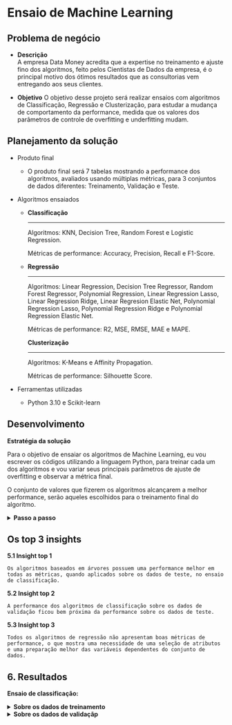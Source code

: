 # Ensaio de Machine Learning
    

## Problema de negócio
- **Descrição**    
    A empresa Data Money acredita que a expertise no treinamento e ajuste fino dos algoritmos, feito pelos Cientistas de Dados da empresa, é o principal motivo dos ótimos resultados que as consultorias vem entregando aos seus clientes.
        
- **Objetivo**
    O objetivo desse projeto será realizar ensaios com algoritmos de Classificação, Regressão e Clusterização, para estudar a mudança de comportamento da performance, medida que os valores dos parâmetros de controle de overfitting e underfitting mudam.
        
    

## Planejamento da solução
- Produto final
    - O produto final será 7 tabelas mostrando a performance dos algoritmos, avaliados usando múltiplas métricas, para 3 conjuntos de dados diferentes: Treinamento, Validação e Teste.
        
- Algoritmos ensaiados
        
    - **Classificação**
        
        ---    
        Algoritmos: KNN, Decision Tree, Random Forest e Logistic Regression.
        
        Métricas de performance: Accuracy, Precision, Recall e F1-Score.
        
    - **Regressão**
        
        ---
        
        Algoritmos: Linear Regression, Decision Tree Regressor, Random Forest Regressor, Polynomial Regression, Linear Regression Lasso, Linear Regression Ridge, Linear Regresion Elastic Net, Polynomial Regression Lasso, Polynomial Regression Ridge e Polynomial Regression Elastic Net.
        
        Métricas de performance: R2, MSE, RMSE, MAE e MAPE.
        
        **************************Clusterização**************************
        
        ---
        
        Algoritmos: K-Means e Affinity Propagation.
        
        Métricas de performance: Silhouette Score.
        
- Ferramentas utilizadas
        
    - Python 3.10 e Scikit-learn
        

## Desenvolvimento

**Estratégia da solução**
        
Para o objetivo de ensaiar os algoritmos de Machine Learning, eu vou escrever os códigos utilizando a linguagem Python, para treinar cada um dos algoritmos e vou variar seus principais parâmetros de ajuste de overfitting e observar a métrica final.
        
O conjunto de valores que fizerem os algoritmos alcançarem a melhor performance, serão aqueles escolhidos para o treinamento final do algoritmo.
        

<details>
<summary><b> Passo a passo </b></summary>    

1. Divisão dos dados em treino, teste e validação.

2. Treinamento dos algoritmos com os dados de treinamento, usando os parâmetros “default”.

3. Medir a performance dos algoritmos treinados com os parâmetros “default”, usando o próprio conjunto de dados de treinamento.

4. Medir a performance dos algoritmos treinados com os parâmetros “default”, usando o conjunto de dados de validação.

5. Alternar os valores dos principais parâmetros que controlam o overfitting do algoritmo até encontrar o conjunto de parâmetros que apresente a melhor performance dos algoritmos.

6. Unir os dados de treinamento e validação.

7. Retreinar o algoritmo com a união dos dados de treinamento e validação, utilizando os melhores valores para os parâmetros de controle do algoritmo.

8. Medir a performance dos algoritmos treinados com os melhores parâmetros, utilizando o conjunto de dados de teste.

9. Avaliar os ensaios e anotar os 3 principais insights que se destacaram.
</details>
        


## Os top 3 insights

 **5.1 Insight top 1**
        
    Os algoritmos baseados em árvores possuem uma performance melhor em todas as métricas, quando aplicados sobre os dados de teste, no ensaio de classificação.
        
 **5.2 Insight top 2**
        
    A performance dos algoritmos de classificação sobre os dados de validação ficou bem próxima da performance sobre os dados de teste.
        
 **5.3 Insight top 3**
        
    Todos os algoritmos de regressão não apresentam boas métricas de performance, o que mostra uma necessidade de uma seleção de atributos e uma preparação melhor das variáveis dependentes do conjunto de dados.
        

## 6. Resultados
    
**Ensaio de classificação:**

<details>
<summary><b> Sobre os dados de treinamento </b></summary> 

| Algorithm | Accuracy | Precision | Recall | F1_score |
| --- | --- | --- | --- | --- |
| 0 | KNN | 0.934055 | 0.964572 | 0.880171 |
| 1 | Decision Tree | 0.973674 | 0.981817 | 0.956981 |
| 2 | Random Forest | 1.000000 | 1.000000 | 1.000000 |
| 3 | Logistic Regression | 0.875115 | 0.870152 | 0.836706 |
</details>

<details>
<summary><b> Sobre os dados de validaçãp </b></summary>   
        
    | Algorithm | Accuracy | Precision | Recall | F1_score |
    | --- | --- | --- | --- | --- |
    | 0 | KNN | 0.926510 | 0.957389 | 0.869107 |
    | 1 | Decision Tree | 0.950706 | 0.954051 | 0.931101 |
    | 2 | Random Forest | 0.962193 | 0.971468 | 0.940382 |
    | 3 | Logistic Regression | 0.874095 | 0.869015 | 0.835400 |
        
- Sobre os dados de teste
       
    | Algorithm | Accuracy | Precision | Recall | F1_score |
    | --- | --- | --- | --- | --- |
    | 0 | KNN | 0.924999 | 0.955173 | 0.869952 |
    | 1 | Decision Tree | 0.951570 | 0.955574 | 0.933040 |
    | 2 | Random Forest | 0.961766 | 0.970351 | 0.941663 |
    | 3 | Logistic Regression | 0.871703 | 0.868573 | 0.833876 |
        
    
**Ensaio de regressão:**
    
- Sobre os dados de treinamento        
        
    | Algorithm | R2 | MSE | RMSE | MAE | MAPE |
    | --- | --- | --- | --- | --- | --- |
    | 0 | Baseline | 0.000000 | 478.012560 | 21.863498 | 17.365090 |
    | 1 | Linear Regression | 0.046058 | 455.996112 | 21.354065 | 16.998249 |
    | 2 | Decision Tree | 0.113523 | 423.747268 | 20.585122 | 16.368766 |
    | 3 | Random Forest | 0.905269 | 45.282648 | 6.729238 | 4.819884 |
    | 4 | Polynomial Regression | 0.094195 | 432.986210 | 20.808321 | 16.458032 |
    | 5 | Linear Regression Lasso | 0.041219 | 458.309397 | 21.408162 | 17.046776 |
    | 6 | Linear Regression Ridge | 0.046018 | 456.015424 | 21.354518 | 16.999016 |
    | 7 | Linear Regression Elastic Net | 0.041219 | 458.309397 | 21.408162 | 17.046776 |
    | 8 | Polynomial Regression Lasso | 0.067909 | 445.551320 | 21.108087 | 16.743258 |
    | 9 | Polynomial Regression Ridge | 0.092837 | 433.635258 | 20.823911 | 16.476004 |
    | 10 | Polynomial Regression Elastic Net | 0.067909 | 445.551320 | 21.108087 | 16.743258 |
        
- Sobre os dados de validação        
        
    | Algorithm | R2 | MSE | RMSE | MAE | MAPE |
    | --- | --- | --- | --- | --- | --- |
    | 0 | Baseline | -7.197077e-07 | 477.511956 | 21.852047 | 17.352836 |
    | 1 | Linear Regression | 3.992483e-02 | 458.447042 | 21.411376 | 17.039754 |
    | 2 | Decision Tree | 6.355928e-02 | 447.161319 | 21.146189 | 16.843452 |
    | 3 | Random Forest | 3.371453e-01 | 316.520801 | 17.791031 | 13.008747 |
    | 4 | Polynomial Regression | 6.647668e-02 | 445.768223 | 21.113224 | 16.749939 |
    | 5 | Linear Regression Lasso | 3.719533e-02 | 459.750411 | 21.441791 | 17.047448 |
    | 6 | Linear Regression Ridge | 3.993790e-02 | 458.440800 | 21.411231 | 17.037793 |
    | 7 | Linear Regression Elastic Net | 3.719533e-02 | 459.750411 | 21.441791 | 17.047448 |
    | 8 | Polynomial Regression Lasso | 5.889836e-02 | 449.386960 | 21.198749 | 16.818893 |
    | 9 | Polynomial Regression Ridge | 6.770020e-02 | 445.183981 | 21.099383 | 16.739326 |
    | 10 | Polynomial Regression Elastic Net | 5.889836e-02 | 449.386960 | 21.198749 | 16.818893 |
        
- Sobre os dados de teste        
        
    | Algorithm | R2 | MSE | RMSE | MAE | MAPE |
    | --- | --- | --- | --- | --- | --- |
    | 0 | Baseline | -0.000124 | 486.961469 | 22.067203 | 17.551492 |
    | 1 | Linear Regression | 0.052317 | 461.427719 | 21.480869 | 17.129965 |
    | 2 | Decision Tree | 0.072181 | 451.755789 | 21.254547 | 17.010757 |
    | 3 | Random Forest | 0.356790 | 313.179616 | 17.696882 | 12.981922 |
    | 4 | Polynomial Regression | 0.090079 | 443.041256 | 21.048545 | 16.720535 |
    | 5 | Linear Regression Lasso | 0.044728 | 465.122726 | 21.566704 | 17.175600 |
    | 6 | Linear Regression Ridge | 0.052199 | 461.485049 | 21.482203 | 17.128327 |
    | 7 | Linear Regression Elastic Net | 0.044728 | 465.122726 | 21.566704 | 17.175600 |
    | 8 | Polynomial Regression Lasso | 0.070407 | 452.619970 | 21.274867 | 16.912310 |
    | 9 | Polynomial Regression Ridge | 0.088758 | 443.684800 | 21.063827 | 16.732546 |
    | 10 | Polynomial Regression Elastic Net | 0.070407 | 452.619970 | 21.274867 | 16.912310 |
        
    
**Ensaio de clusterização:**
    
- Sobre os dados de treinamento        
        
    | Algorithm | Clusters | Silhoutte Score |
    | --- | --- | --- |
    | 0 | KMeans | 3 |
    | 1 | AffinityPropagation | 3 |
        

## Conclusões
    
Nesse ensaio de Machine Learning, consegui adquirir experiência e entender melhor sobre os limites dos algoritmos entre os estados de underfitting e overfitting.

Algoritmos baseados em árvores são sensíveis quanto a profundidade do crescimento e do número de árvores na floresta, fazendo com que a escolha correta dos valores desses parâmetros impeçam os algoritmos de entrar no estado de overfitting.

Os algoritmos de regressão, por outro lado, são sensíveis ao grau do polinômio. Esse parâmetro controla o limite entre o estado de underfitting e overfitting desses algoritmos.

Esse ensaio de Machine Learning foi muito importante para aprofundar o entendimento sobre o funcionamento de diversos algoritmos de classificação, regressão e clusterização, e quais os principais parâmetros de controle entre os estados de underfitting e overfitting.


## Próximos passos
